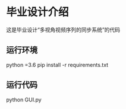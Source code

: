 # 毕业设计介绍
这是毕业设计“多视角视频序列的同步系统”的代码

## 运行环境

python =3.6
pip install -r requirements.txt

## 运行代码

python GUI.py

